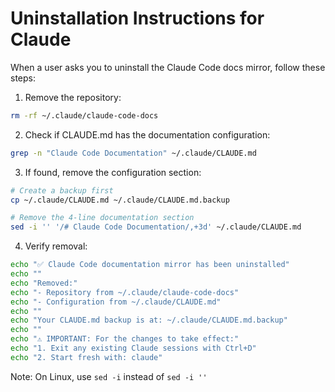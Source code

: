 # Uninstallation Instructions for Claude

When a user asks you to uninstall the Claude Code docs mirror, follow these steps:

1. Remove the repository:
```bash
rm -rf ~/.claude/claude-code-docs
```

2. Check if CLAUDE.md has the documentation configuration:
```bash
grep -n "Claude Code Documentation" ~/.claude/CLAUDE.md
```

3. If found, remove the configuration section:
```bash
# Create a backup first
cp ~/.claude/CLAUDE.md ~/.claude/CLAUDE.md.backup

# Remove the 4-line documentation section
sed -i '' '/# Claude Code Documentation/,+3d' ~/.claude/CLAUDE.md
```

4. Verify removal:
```bash
echo "✅ Claude Code documentation mirror has been uninstalled"
echo ""
echo "Removed:"
echo "- Repository from ~/.claude/claude-code-docs" 
echo "- Configuration from ~/.claude/CLAUDE.md"
echo ""
echo "Your CLAUDE.md backup is at: ~/.claude/CLAUDE.md.backup"
echo ""
echo "⚠️ IMPORTANT: For the changes to take effect:"
echo "1. Exit any existing Claude sessions with Ctrl+D"
echo "2. Start fresh with: claude"
```

Note: On Linux, use `sed -i` instead of `sed -i ''`